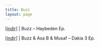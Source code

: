 ```yaml
---
title: Buzz
layout: page
---
```


<a href="https://cloud.mail.ru/public/1ef782b6afbc/Buzz%20-%20Haybeden%20E.P" target="_blank">[indir]</a> | Buzz &#8211; Haybeden Ep.

<a href="https://cloud.mail.ru/public/a886e2462179/Asa-B%20%26%20Musaf%20%26%20Buzz%20%20-%20Dakika%203%20EP" target="_blank">[indir]</a> | Buzz & Asa B & Musaf &#8211; Dakia 3 Ep.